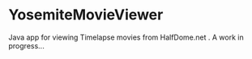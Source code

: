 YosemiteMovieViewer
===================

Java app for viewing Timelapse movies from HalfDome.net . A work in progress...
